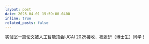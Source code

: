 ```yaml
---
layout: post
date: 2025-04-01 15:59:00-0400
inline: true
related_posts: false
---
```


实验室一篇论文被人工智能顶会IJCAI 2025接收，祝张研（博士生）同学！